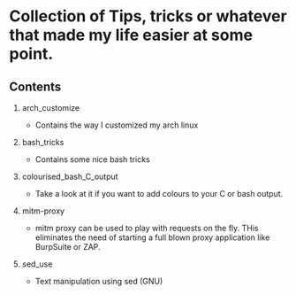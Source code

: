 # Collection of Tips, tricks or whatever that made my life easier at some point.

## Contents
1. arch_customize
	- Contains the way I customized my arch linux

2. bash_tricks
	- Contains some nice bash tricks

3. colourised_bash_C_output
	- Take a look at it if you want to add colours to your C or bash output.

4. mitm-proxy
	- mitm proxy can be used to play with requests on the fly. THis eliminates the need of starting a full blown proxy application like BurpSuite or ZAP. 

4. sed_use
	- Text manipulation using sed (GNU)
